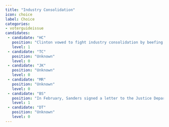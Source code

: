```yaml
---
title: "Industry Consolidation"
icon: choice
label: Choice
categories:
- voterguideissue
candidates:
 - candidate: "HC"
   position: "Clinton vowed to fight industry consolidation by beefing up antitrust enforcement and hiring <a href='http://qz.com/529303/hillary-clinton-being-pro-business-doesnt-mean-hanging-consumers-out-to-dry/' 'target=_blank'>\"aggressive regulators \"</a> at the Justice Department and Federal Trade Commission. "
   level: 1
 - candidate: "TC"
   position: "Unknown"
   level: 0
 - candidate: "JK"
   position: "Unknown"
   level: 0
 - candidate: "MR"
   position: "Unknown"
   level: 0
 - candidate: "BS"
   position: "In February, Sanders signed a letter to the Justice Department and the FCC that expresses strong concerns about Charter's proposed takeover of Time Warner Cable. "
   level: 1
 - candidate: "DT"
   position: "Unknown"
   level: 0
---
```

